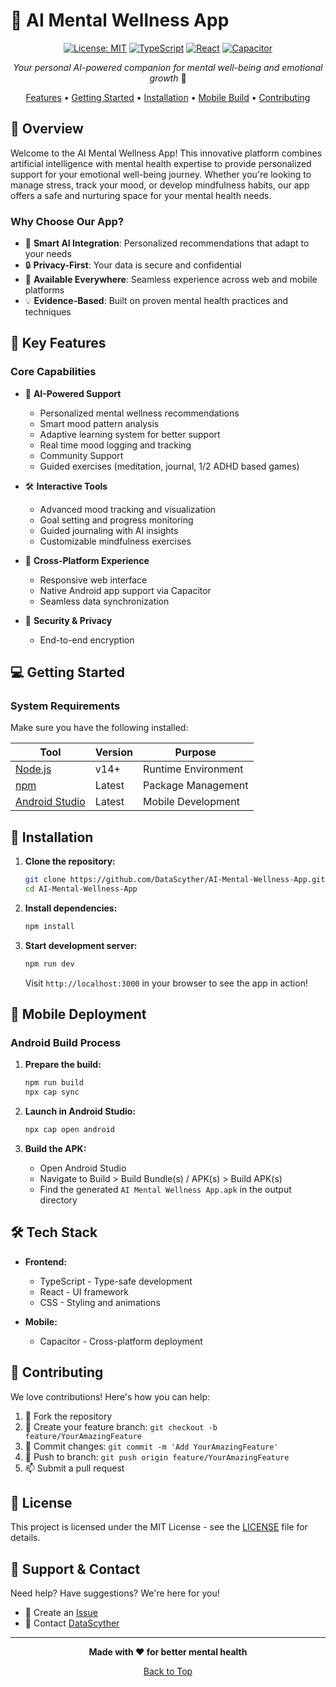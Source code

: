 # 🧠 AI Mental Wellness App

<div align="center">

[![License: MIT](https://img.shields.io/badge/License-MIT-yellow.svg)](https://opensource.org/licenses/MIT)
[![TypeScript](https://img.shields.io/badge/TypeScript-007ACC?logo=typescript&logoColor=white)](https://www.typescriptlang.org/)
[![React](https://img.shields.io/badge/React-20232A?logo=react&logoColor=61DAFB)](https://reactjs.org/)
[![Capacitor](https://img.shields.io/badge/Capacitor-119EFF?logo=Capacitor&logoColor=white)](https://capacitorjs.com/)

_Your personal AI-powered companion for mental well-being and emotional growth_ 🌱

[Features](#-key-features) • [Getting Started](#-getting-started) • [Installation](#-installation) • [Mobile Build](#-mobile-deployment) • [Contributing](#-contributing)

</div>

## 🌟 Overview

Welcome to the AI Mental Wellness App! This innovative platform combines artificial intelligence with mental health expertise to provide personalized support for your emotional well-being journey. Whether you're looking to manage stress, track your mood, or develop mindfulness habits, our app offers a safe and nurturing space for your mental health needs.

### Why Choose Our App?
- 🤖 **Smart AI Integration**: Personalized recommendations that adapt to your needs
- 🔒 **Privacy-First**: Your data is secure and confidential
- 📱 **Available Everywhere**: Seamless experience across web and mobile platforms
- 💡 **Evidence-Based**: Built on proven mental health practices and techniques

## 🎯 Key Features

### Core Capabilities
- 🧠 **AI-Powered Support**
  - Personalized mental wellness recommendations
  - Smart mood pattern analysis
  - Adaptive learning system for better support
  - Real time mood logging and tracking
  - Community Support
  - Guided exercises (meditation, journal, 1/2 ADHD based games)
 
  
- 🛠️ **Interactive Tools**
  - Advanced mood tracking and visualization
  - Goal setting and progress monitoring
  - Guided journaling with AI insights
  - Customizable mindfulness exercises

- 🔄 **Cross-Platform Experience**
  - Responsive web interface
  - Native Android app support via Capacitor
  - Seamless data synchronization

- 🔐 **Security & Privacy**
  - End-to-end encryption

## 💻 Getting Started

### System Requirements

Make sure you have the following installed:

| Tool | Version | Purpose |
|------|---------|----------|
| [Node.js](https://nodejs.org/) | v14+ | Runtime Environment |
| [npm](https://www.npmjs.com/) | Latest | Package Management |
| [Android Studio](https://developer.android.com/studio) | Latest | Mobile Development |

## 🚀 Installation

1. **Clone the repository:**
   ```bash
   git clone https://github.com/DataScyther/AI-Mental-Wellness-App.git
   cd AI-Mental-Wellness-App
   ```

2. **Install dependencies:**
   ```bash
   npm install
   ```

3. **Start development server:**
   ```bash
   npm run dev
   ```

   Visit `http://localhost:3000` in your browser to see the app in action!

## 📱 Mobile Deployment

### Android Build Process

1. **Prepare the build:**
   ```bash
   npm run build
   npx cap sync
   ```

2. **Launch in Android Studio:**
   ```bash
   npx cap open android
   ```

3. **Build the APK:**
   - Open Android Studio
   - Navigate to Build > Build Bundle(s) / APK(s) > Build APK(s)
   - Find the generated `AI Mental Wellness App.apk` in the output directory

## 🛠️ Tech Stack

- **Frontend:**
  - TypeScript - Type-safe development
  - React - UI framework
  - CSS - Styling and animations

- **Mobile:**
  - Capacitor - Cross-platform deployment

## 👥 Contributing

We love contributions! Here's how you can help:

1. 🍴 Fork the repository
2. 🌿 Create your feature branch: `git checkout -b feature/YourAmazingFeature`
3. 💾 Commit changes: `git commit -m 'Add YourAmazingFeature'`
4. 🚀 Push to branch: `git push origin feature/YourAmazingFeature`
5. 📫 Submit a pull request

## 📜 License

This project is licensed under the MIT License - see the [LICENSE](LICENSE) file for details.

## 🤝 Support & Contact

Need help? Have suggestions? We're here for you!

- 📧 Create an [Issue](https://github.com/DataScyther/AI-Mental-Wellness-App/issues)
- 👋 Contact [DataScyther](https://github.com/DataScyther)

---

<div align="center">

**Made with ❤️ for better mental health**

[Back to Top](#-ai-mental-wellness-app)

</div>
